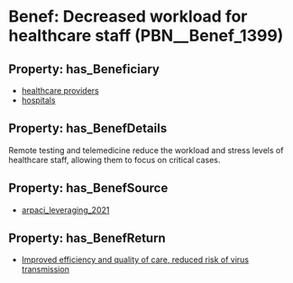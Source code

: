 # Benef: __Decreased workload for healthcare staff__ (PBN__Benef_1399)

## Property: has_Beneficiary

* [healthcare providers](../Stakeholder/PBN__Stakeholder_121)
* [hospitals](../Stakeholder/PBN__Stakeholder_64)

## Property: has_BenefDetails

Remote testing and telemedicine reduce the workload and stress levels of healthcare staff, allowing them to focus on critical cases.

## Property: has_BenefSource

* [arpaci_leveraging_2021](../Article/PBN__Article_297)

## Property: has_BenefReturn

* [Improved efficiency and quality of care, reduced risk of virus transmission](../BenefReturn/PBN__BenefReturn_1587)


